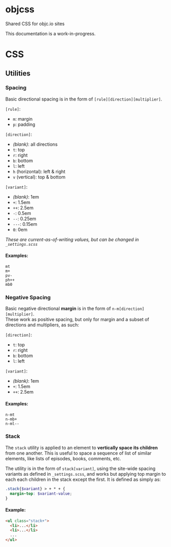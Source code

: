 # objcss
Shared CSS for objc.io sites

This documentation is a work-in-progress.

# CSS

## Utilities

### Spacing

Basic directional spacing is in the form of `[rule][direction][multiplier]`.

`[rule]`:
* `m`: margin
* `p`: padding

`[direction]`:
* _(blank)_: all directions
* `t`: top
* `r`: right
* `b`: bottom
* `l`: left
* `h` (horizontal): left & right
* `v` (vertical): top & bottom

`[variant]`:
* _(blank)_: 1em
* `+`: 1.5em
* `++`: 2.5em
* `-`: 0.5em
* `--`: 0.25em
* `---`: 0.15em
* `0`: 0em

_These are current-as-of-writing values, but can be changed in `_settings.scss`_

#### Examples:

```
mt
m+
pv-
ph++
mb0
```

### Negative Spacing

Basic negative directional **margin** is in the form of `n-m[direction][multiplier]`.  
These work as positive spacing, but only for margin and a subset of directions and multipliers, as such:

`[direction]`:
* `t`: top
* `r`: right
* `b`: bottom
* `l`: left

`[variant]`:
* _(blank)_: 1em
* `+`: 1.5em
* `++`: 2.5em

#### Examples:

```
n-mt
n-mb+
n-ml--
```

### Stack

The `stack` utility is applied to an element to **vertically space its children** from one another.  This is useful to space a sequence of list of similar elements, like lists of episodes, books, comments, etc.

The utility is in the form of `stack[variant]`, using the site-wide spacing variants as defined in `_settings.scss`, and works but applying top margin to each each children in the stack except the first. It is defined as simply as:

```scss
.stack{$variant} > + * + {
  margin-top: $variant-value;
}
```

#### Example:
```html
<ul class="stack+">
  <li>...</li>
  <li>...</li>
  ...
</ul>
```
